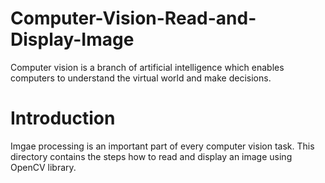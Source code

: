 # Computer-Vision-Read-and-Display-Image
Computer vision is a branch of artificial intelligence which enables computers to understand the virtual world and make  decisions.


# Introduction

Imgae processing is an important part of every computer vision task. This directory contains the steps how to read and display an image using OpenCV library.

